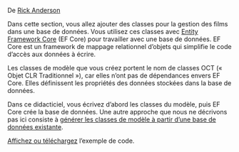 De [Rick Anderson](https://twitter.com/RickAndMSFT)

Dans cette section, vous allez ajouter des classes pour la gestion des films dans une base de données. Vous utilisez ces classes avec [Entity Framework Core](https://docs.microsoft.com/ef/core) (EF Core) pour travailler avec une base de données. EF Core est un framework de mappage relationnel d’objets qui simplifie le code d’accès aux données à écrire.

Les classes de modèle que vous créez portent le nom de classes OCT (« Objet CLR Traditionnel »), car elles n’ont pas de dépendances envers EF Core. Elles définissent les propriétés des données stockées dans la base de données.

Dans ce didacticiel, vous écrivez d’abord les classes du modèle, puis EF Core crée la base de données. Une autre approche que nous ne décrivons pas ici consiste à [générer les classes de modèle à partir d’une base de données existante](https://docs.microsoft.com/ef/core/get-started/aspnetcore/existing-db).

[Affichez ou téléchargez](https://github.com/aspnet/Docs/tree/master/aspnetcore/tutorials/razor-pages/razor-pages-start/sample/RazorPagesMovie) l’exemple de code.